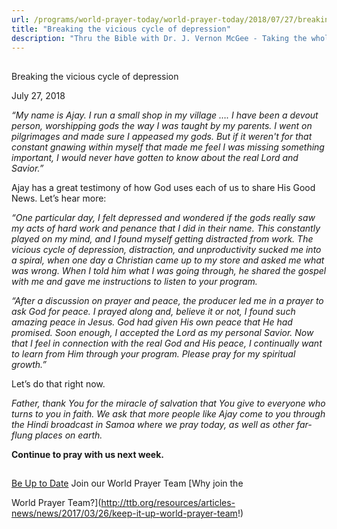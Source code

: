 ```yaml
---
url: /programs/world-prayer-today/world-prayer-today/2018/07/27/breaking-the-vicious-cycle-of-depression
title: "Breaking the vicious cycle of depression"
description: "Thru the Bible with Dr. J. Vernon McGee - Taking the whole Word to the whole world"
---
```







## 
 Breaking the vicious cycle of depression


July 27, 2018




*“My name is Ajay. I run a small shop in my village …. I have been a devout person, worshipping gods the way I was taught by my parents. I went on pilgrimages and made sure I appeased my gods. But if it weren't for that constant gnawing within myself that made me feel I was missing something important, I would never have gotten to know about the real Lord and Savior.”* 


Ajay has a great testimony of how God uses each of us to share His Good News. Let’s hear more:


*“One particular day, I felt depressed and wondered if the gods really saw my acts of hard work and penance that I did in their name. This constantly played on my mind, and I found myself getting distracted from work. The vicious cycle of depression, distraction, and unproductivity sucked me into a spiral, when one day a Christian came up to my store and asked me what was wrong. When I told him what I was going through, he shared the gospel with me and gave me instructions to listen to your program.* 


*“After a discussion on prayer and peace, the producer led me in a prayer to ask God for peace. I prayed along and, believe it or not, I found such amazing peace in Jesus. God had given His own peace that He had promised. Soon enough, I accepted the Lord as my personal Savior. Now that I feel in connection with the real God and His peace, I continually want to learn from Him through your program. Please pray for my spiritual growth.”*


Let’s do that right now. 


*Father, thank You for the miracle of salvation that You give to everyone who turns to you in faith. We ask that more people like Ajay come to you through the Hindi broadcast in Samoa where we pray today, as well as other far-flung places on earth.* 


**Continue to pray with us next week.**







## 




[Be Up to Date](http://feeds.feedburner.com/WorldPrayerToday "World Prayer Today RSS Feed")
Join our World Prayer Team
[Why join the  

World Prayer Team?](http://ttb.org/resources/articles-news/news/2017/03/26/keep-it-up-world-prayer-team!)




